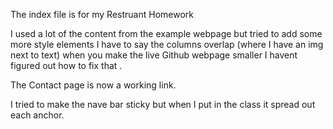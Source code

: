 The index file is for my Restruant Homework 

I used a lot of the content from the example webpage but tried to add some more style elements
I have to say the columns overlap (where I have an img next to text) when you make the live Github webpage smaller I havent figured out how to fix that .

The Contact page is now a working link.

I tried to make the nave bar sticky but when I put in the class it spread out each anchor.
